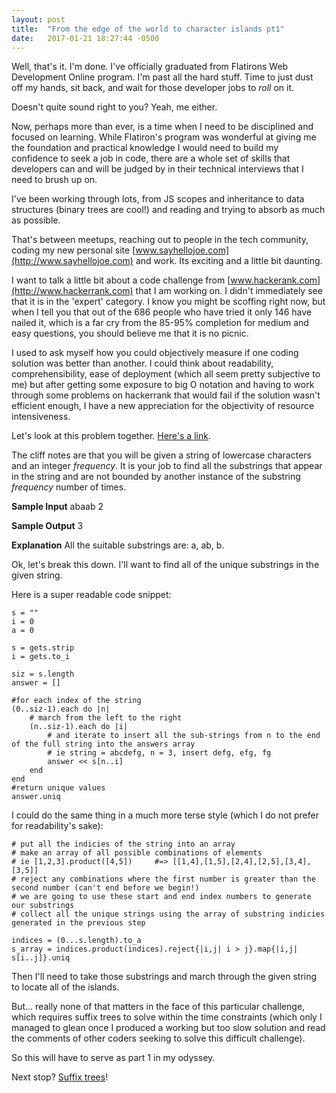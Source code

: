 ```yaml
---
layout: post
title:  "From the edge of the world to character islands pt1"
date:   2017-01-21 18:27:44 -0500
---
```



Well, that's it. I'm done. I've officially graduated from Flatirons Web Development Online program. I'm past all the hard stuff. Time to just dust off my hands, sit back, and wait for those developer jobs to *roll* on it.  

Doesn't quite sound right to you? Yeah, me either.

Now, perhaps more than ever, is a time when I need to be disciplined and focused on learning. While Flatiron's program was wonderful at giving me the foundation and practical knowledge I would need to build my confidence to seek a job in code, there are a whole set of skills that developers can and will be judged by in their technical interviews that I need to brush up on. 

I've been working through lots, from JS scopes and inheritance to data structures (binary trees are cool!) and reading and trying to absorb as much as possible.

That's between meetups, reaching out to people in the tech community, coding my new personal site [www.sayhellojoe.com](http://www.sayhellojoe.com) and work. Its exciting and a little bit daunting.

I want to talk a little bit about a code challenge from [www.hackerank.com](http://www.hackerrank.com) that I am working on. I didn't immediately see that it is in the 'expert' category. I know you might be scoffing right now, but when I tell you that out of the 686 people who have tried it only 146 have nailed it, which is a far cry from the 85-95% completion for medium and easy questions, you should believe me that it is no picnic.

I used to ask myself how you could objectively measure if one coding solution was better than another. I could think about readability, comprehensibility, ease of deployment (which all seem pretty subjective to me) but after getting some exposure to big O notation and having to work through some problems on hackerrank that would fail if the solution wasn't efficient enough, I have a new appreciation for the objectivity of resource intensiveness. 

Let's look at this problem together. [Here's a link](https://www.hackerrank.com/challenges/letter-islands).

The cliff notes are that you will be given a string of lowercase characters and an integer *frequency*. It is your job to find all the substrings that appear in the string and are not bounded by another instance of the substring *frequency* number of times.

**Sample Input**
abaab
2

**Sample Output**
3

**Explanation**
All the suitable substrings are: a, ab, b.

Ok, let's break this down. I'll want to find all of the unique substrings in the given string.

Here is a super readable code snippet:

```
s = ""
i = 0
a = 0

s = gets.strip
i = gets.to_i

siz = s.length
answer = []

#for each index of the string
(0..siz-1).each do |n|
    # march from the left to the right
    (n..siz-1).each do |i|
        # and iterate to insert all the sub-strings from n to the end of the full string into the answers array
        # ie string = abcdefg, n = 3, insert defg, efg, fg
        answer << s[n..i]
    end
end
#return unique values
answer.uniq
```

I could do the same thing in a much more terse style (which I do not prefer for readability's sake):

```
# put all the indicies of the string into an array
# make an array of all possible combinations of elements
# ie [1,2,3].product([4,5])     #=> [[1,4],[1,5],[2,4],[2,5],[3,4],[3,5]]
# reject any combinations where the first number is greater than the second number (can't end before we begin!)
# we are going to use these start and end index numbers to generate our substrings
# collect all the unique strings using the array of substring indicies generated in the previous step 

indices = (0...s.length).to_a
s_array = indices.product(indices).reject{|i,j| i > j}.map{|i,j| s[i..j]}.uniq
```

Then I'll need to take those substrings and march through the given string to locate all of the islands.

But... really none of that matters in the face of this particular challenge, which requires suffix trees to solve within the time constraints (which only I managed to glean once I produced a working but too slow solution and read the comments of other coders seeking to solve this difficult challenge).

So this will have to serve as part 1 in my odyssey.

Next stop? [Suffix trees](http://stanford.edu/~mjkay/suffix_tree.pdf)!

